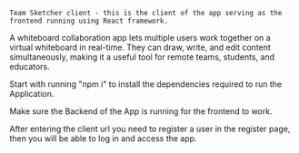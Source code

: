 	Team Sketcher client - this is the client of the app serving as the frontend running using React framework.
 
A whiteboard collaboration app lets multiple users work together on a virtual whiteboard in real-time.
They can draw, write, and edit content simultaneously, making it a useful tool for remote teams, students, and educators.

Start with running "npm i" to install the dependencies required to run the Application.

Make sure the Backend of the App is running for the frontend to  work.

After entering the client url you need to register a user in the register page, then you will be able to log in and access the app.
